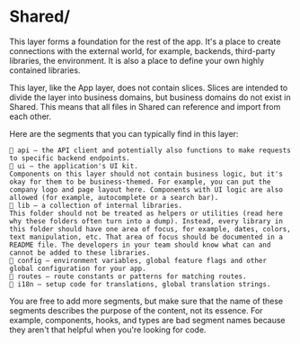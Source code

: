# Shared/

This layer forms a foundation for the rest of the app. It's a place to create connections with the external world, for example, backends, third-party libraries, the environment. It is also a place to define your own highly contained libraries.

This layer, like the App layer, does not contain slices. Slices are intended to divide the layer into business domains, but business domains do not exist in Shared. This means that all files in Shared can reference and import from each other.

Here are the segments that you can typically find in this layer:

    📁 api — the API client and potentially also functions to make requests to specific backend endpoints.
    📁 ui — the application's UI kit.
    Components on this layer should not contain business logic, but it's okay for them to be business-themed. For example, you can put the company logo and page layout here. Components with UI logic are also allowed (for example, autocomplete or a search bar).
    📁 lib — a collection of internal libraries.
    This folder should not be treated as helpers or utilities (read here why these folders often turn into a dump). Instead, every library in this folder should have one area of focus, for example, dates, colors, text manipulation, etc. That area of focus should be documented in a README file. The developers in your team should know what can and cannot be added to these libraries.
    📁 config — environment variables, global feature flags and other global configuration for your app.
    📁 routes — route constants or patterns for matching routes.
    📁 i18n — setup code for translations, global translation strings.

You are free to add more segments, but make sure that the name of these segments describes the purpose of the content, not its essence. For example, components, hooks, and types are bad segment names because they aren't that helpful when you're looking for code.